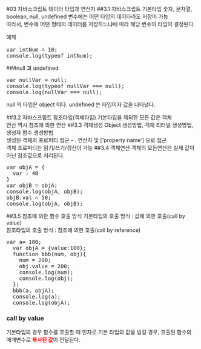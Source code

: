 #03 자바스크립트 테이터 타입과 연산자
##3.1 자바스크립트 기본타입
숫자, 문자열, boolean, null, undefined
변수에는 어떤 타입의 데이타라도 저장이 가능 <br>
따라서, 변수에 어떤 형태의 데이터를 저장하느냐에 따라 해당 변수의 타입이 결정된다.

<pre>
예제

var intNum = 10;
console.log(typeof intNum);
</pre>
###null 과 undefined
<pre>
var nullVar = null;
console.log(typeof nullVar === null);
console.log(nullVar === null);
</pre>
null 의 타입은 object 이다.
undefined 는 타입이자 값을 나타낸다.

##3.2 자바스크립트 참조타입(객체타입)
기본타입을 제외한 모든 값은 객체<br>
연산 역시 참조에 의한 연산
##3.3 객체생성
Object 생성방법, 객체 리터널 생성방법, 생성자 함수 생성방법 <br>
생성된 객체의 프로퍼티 접근 - . 연산자 및 ['property name'] 으로 접근 <br>
객체 프로퍼티는 읽기/쓰기/갱신이 가능
##3.4 객체연산
객체의 모든연산은 실제 값이 아닌 참조값으로 처리된다.
<pre>
var objA = {
  var : 40
}
var objB = objA;
console.log(objA, objB);
objB.val = 50;
console.log(objA, objB);
</pre>

##3.5 참조에 의한 함수 호출 방식
기본타입의 호출 방식 : 값에 의한 호출(call by value)<br>
참조타입의 호출 방식 : 참조에 의한 호출(call by reference)
<pre>
var a= 100;
  var objA = {value:100};
  function bbb(num, obj){
    num = 200;
    obj.value = 200;
    console.log(num);
    console.log(obj);
  };
  bbb(a, objA);
  console.log(a);
  console.log(objA);
</pre>
### call by value
기본타입의 경우 함수를 호출할 때 인자로 기본 타입의 값을 넘길 경우, 호출된 함수의 매개변수로 <strong style="color:#ff0000">복사된 값</strong>이 전달된다.<br>
